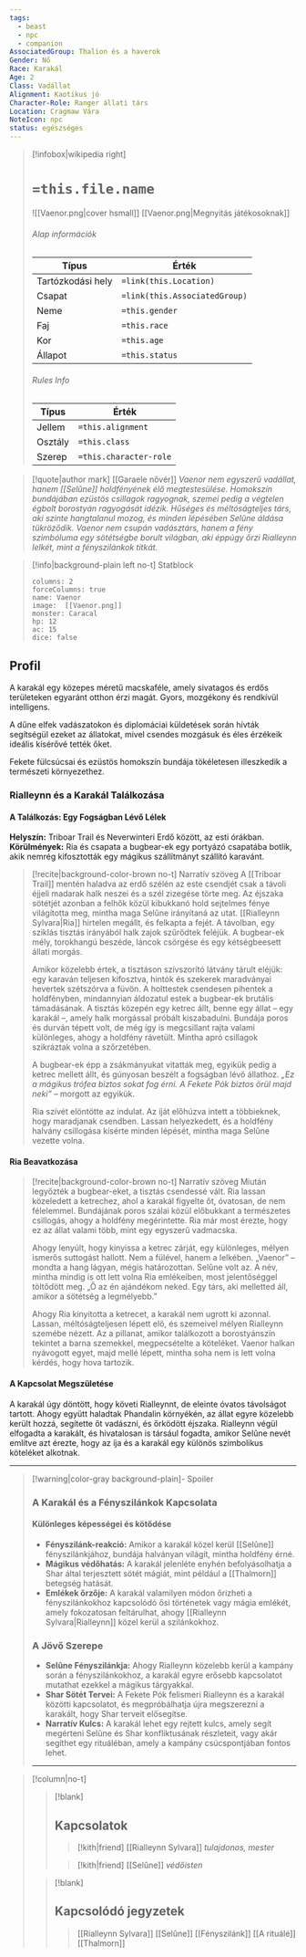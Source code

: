 ```yaml
---
tags:
  - beast
  - npc
  - companion
AssociatedGroup: Thalion és a haverok
Gender: Nő
Race: Karakál
Age: 2
Class: Vadállat
Alignment: Kaotikus jó
Character-Role: Ranger állati társ
Location: Cragmaw Vára
NoteIcon: npc
status: egészséges
---
```


> [!infobox|wikipedia right]
> # `=this.file.name`
> ![[Vaenor.png|cover hsmall]]
> [[Vaenor.png|Megnyitás játékosoknak]]
> ###### Alap információk
> Típus | Érték |
> ---|---|
> Tartózkodási hely | `=link(this.Location)` |
> Csapat | `=link(this.AssociatedGroup)` |
> Neme | `=this.gender` |
> Faj | `=this.race` |
> Kor | `=this.age` |
> Állapot | `=this.status` |
> ###### Rules Info
> Típus |  Érték |
> ---|---|
> Jellem | `=this.alignment` |
> Osztály | `=this.class` |
> Szerep | `=this.character-role` |

>[!quote|author mark] [[Garaele nővér]]
>*Vaenor nem egyszerű vadállat, hanem [[Selûne]] holdfényének élő megtestesülése. Homokszín bundájában ezüstös csillagok ragyognak, szemei pedig a végtelen égbolt borostyán ragyogását idézik. Hűséges és méltóságteljes társ, aki szinte hangtalanul mozog, és minden lépésében Selûne áldása tükröződik. Vaenor nem csupán vadásztárs, hanem a fény szimbóluma egy sötétségbe borult világban, aki éppúgy őrzi Rialleynn lelkét, mint a fényszilánkok titkát.*

>[!info|background-plain left no-t] Statblock
>```statblock
> columns: 2
> forceColumns: true
> name: Vaenor
> image:  [[Vaenor.png]]
> monster: Caracal
> hp: 12
> ac: 15
> dice: false
> ```
## Profil

A karakál egy közepes méretű macskaféle, amely sivatagos és erdős területeken egyaránt otthon érzi magát. Gyors, mozgékony és rendkívül intelligens.

A dűne elfek vadászatokon és diplomáciai küldetések során hívták segítségül ezeket az állatokat, mivel csendes mozgásuk és éles érzékeik ideális kísérővé tették őket.

Fekete fülcsúcsai és ezüstös homokszín bundája tökéletesen illeszkedik a természeti környezethez.

### **Rialleynn és a Karakál Találkozása**
#### **A Találkozás: Egy Fogságban Lévő Lélek**
**Helyszín:** Triboar Trail és Neverwinteri Erdő között, az esti órákban.  
**Körülmények:** Ria és csapata a bugbear-ek egy portyázó csapatába botlik, akik nemrég kifosztották egy mágikus szállítmányt szállító karavánt.

>[!recite|background-color-brown no-t] Narratív szöveg
> A [[Triboar Trail]] mentén haladva az erdő szélén az este csendjét csak a távoli éjjeli madarak halk neszei és a szél zizegése törte meg. Az éjszaka sötétjét azonban a felhők közül kibukkanó hold sejtelmes fénye világította meg, mintha maga Selûne irányítaná az utat. [[Rialleynn Sylvara|Ria]] hirtelen megállt, és felkapta a fejét. A távolban, egy sziklás tisztás irányából halk zajok szűrődtek feléjük. A bugbear-ek mély, torokhangú beszéde, láncok csörgése és egy kétségbeesett állati morgás.
> 
> Amikor közelebb értek, a tisztáson szívszorító látvány tárult eléjük: egy karaván teljesen kifosztva, hintók és szekerek maradványai hevertek szétszórva a füvön. A holttestek csendesen pihentek a holdfényben, mindannyian áldozatul estek a bugbear-ek brutális támadásának. A tisztás közepén egy ketrec állt, benne egy állat – egy karakál –, amely halk morgással próbált kiszabadulni. Bundája poros és durván tépett volt, de még így is megcsillant rajta valami különleges, ahogy a holdfény rávetült. Mintha apró csillagok szikráztak volna a szőrzetében.
> 
> A bugbear-ek épp a zsákmányukat vitatták meg, egyikük pedig a ketrec mellett állt, és gúnyosan beszélt a fogságban lévő állathoz. _„Ez a mágikus trófea biztos sokat fog érni. A Fekete Pók biztos örül majd neki”_ – morgott az egyikük.
> 
> Ria szívét elöntötte az indulat. Az íját előhúzva intett a többieknek, hogy maradjanak csendben. Lassan helyezkedett, és a holdfény halvány csillogása kísérte minden lépését, mintha maga Selûne vezette volna.

#### **Ria Beavatkozása**
>[!recite|background-color-brown no-t] Narratív szöveg
> Miután legyőzték a bugbear-eket, a tisztás csendessé vált. Ria lassan közeledett a ketrechez, ahol a karakál figyelte őt, óvatosan, de nem félelemmel. Bundájának poros szálai közül előbukkant a természetes csillogás, ahogy a holdfény megérintette. Ria már most érezte, hogy ez az állat valami több, mint egy egyszerű vadmacska.
> 
> Ahogy lenyúlt, hogy kinyissa a ketrec zárját, egy különleges, mélyen ismerős suttogást hallott. Nem a fülével, hanem a lelkében. „Vaenor” – mondta a hang lágyan, mégis határozottan. Selûne volt az. A név, mintha mindig is ott lett volna Ria emlékeiben, most jelentőséggel töltődött meg. „Ő az én ajándékom neked. Egy társ, aki melletted áll, amikor a sötétség a legmélyebb.”
> 
> Ahogy Ria kinyitotta a ketrecet, a karakál nem ugrott ki azonnal. Lassan, méltóságteljesen lépett elő, és szemeivel mélyen Rialleynn szemébe nézett. Az a pillanat, amikor találkozott a borostyánszín tekintet a barna szemekkel, megpecsételte a köteléket. Vaenor halkan nyávogott egyet, majd mellé lépett, mintha soha nem is lett volna kérdés, hogy hova tartozik.

#### **A Kapcsolat Megszületése**

A karakál úgy döntött, hogy követi Rialleynnt, de eleinte óvatos távolságot tartott. Ahogy együtt haladtak Phandalin környékén, az állat egyre közelebb került hozzá, segítette őt vadászni, és őrködött éjszaka. Rialleynn végül elfogadta a karakált, és hivatalosan is társául fogadta, amikor Selûne nevét említve azt érezte, hogy az íja és a karakál egy különös szimbolikus köteléket alkotnak.

---

>[!warning|color-gray background-plain]- Spoiler
> ### A Karakál és a Fényszilánkok Kapcsolata
> #### Különleges képességei és kötődése
> - **Fényszilánk-reakció:** Amikor a karakál közel kerül [[Selûne]] fényszilánkjához, bundája halványan világít, mintha holdfény érné.
>- **Mágikus védőhatás:** A karakál jelenléte enyhén befolyásolhatja a Shar által terjesztett sötét mágiát, mint például a [[Thalmorn]] betegség hatását.
>- **Emlékek őrzője:** A karakál valamilyen módon őrizheti a fényszilánkokhoz kapcsolódó ősi történetek vagy mágia emlékét, amely fokozatosan feltárulhat, ahogy [[Rialleynn Sylvara|Rialleynn]] közel kerül a szilánkokhoz.
> ### A Jövő Szerepe
>- **Selûne Fényszilánkja:** Ahogy Rialleynn közelebb kerül a kampány során a fényszilánkokhoz, a karakál egyre erősebb kapcsolatot mutathat ezekkel a mágikus tárgyakkal.
>- **Shar Sötét Tervei:** A Fekete Pók felismeri Rialleynn és a karakál közötti kapcsolatot, és megpróbálhatja újra megszerezni a karakált, hogy Shar terveit elősegítse.
>- **Narratív Kulcs:** A karakál lehet egy rejtett kulcs, amely segít megérteni Selûne és Shar konfliktusának részleteit, vagy akár segíthet egy rituáléban, amely a kampány csúcspontjában fontos lehet.
>---

> [!column|no-t]
>
>> [!blank]
>> ## Kapcsolatok
>>> [!kith|friend] [[Rialleynn Sylvara]] _tulajdonos, mester_
>>
>>> [!kith|friend] [[Selûne]] _védőisten_
>
>> [!blank]
>> ## Kapcsolódó jegyzetek
>>> [[Rialleynn Sylvara]]
>>> [[Selûne]]
>>> [[Fényszilánk]]
>>> [[A rituálé]]
>>> [[Thalmorn]]